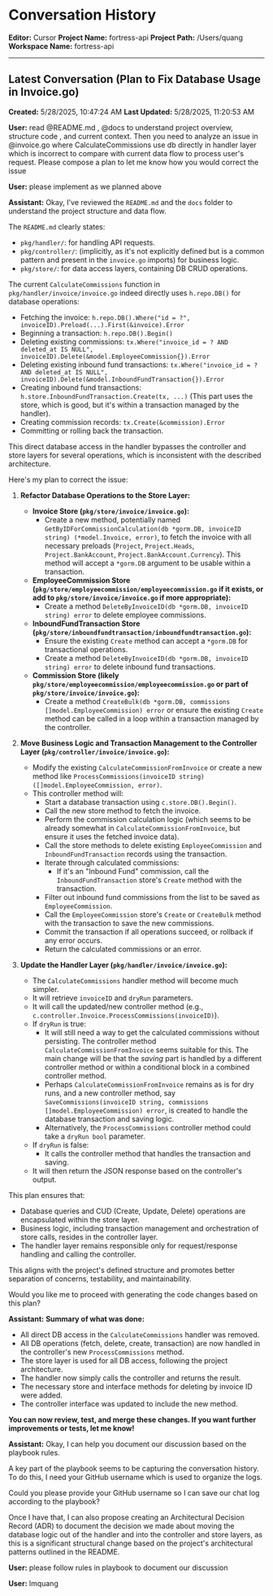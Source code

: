 # Conversation History

**Editor:** Cursor
**Project Name:** fortress-api
**Project Path:** /Users/quang
**Workspace Name:** fortress-api

---

## Latest Conversation (Plan to Fix Database Usage in Invoice.go)

**Created:** 5/28/2025, 10:47:24 AM
**Last Updated:** 5/28/2025, 11:20:53 AM

**User:**
read @README.md , @docs to understand project overview, structure code , and current context. Then you need to analyze an issue in @invoice.go where CalculateCommissions use db directly in handler layer which is incorrect to compare with current data flow to process user's request. Please compose a plan to let me know how you would correct the issue

**User:**
please implement as we planned above

**Assistant:**
Okay, I've reviewed the `README.md` and the `docs` folder to understand the project structure and data flow.

The `README.md` clearly states:
- `pkg/handler/`: for handling API requests.
- `pkg/controller/`: (implicitly, as it's not explicitly defined but is a common pattern and present in the `invoice.go` imports) for business logic.
- `pkg/store/`: for data access layers, containing DB CRUD operations.

The current `CalculateCommissions` function in `pkg/handler/invoice/invoice.go` indeed directly uses `h.repo.DB()` for database operations:
- Fetching the invoice: `h.repo.DB().Where("id = ?", invoiceID).Preload(...).First(&invoice).Error`
- Beginning a transaction: `h.repo.DB().Begin()`
- Deleting existing commissions: `tx.Where("invoice_id = ? AND deleted_at IS NULL", invoiceID).Delete(&model.EmployeeCommission{}).Error`
- Deleting existing inbound fund transactions: `tx.Where("invoice_id = ? AND deleted_at IS NULL", invoiceID).Delete(&model.InboundFundTransaction{}).Error`
- Creating inbound fund transactions: `h.store.InboundFundTransaction.Create(tx, ...)` (This part uses the store, which is good, but it's within a transaction managed by the handler).
- Creating commission records: `tx.Create(&commission).Error`
- Committing or rolling back the transaction.

This direct database access in the handler bypasses the controller and store layers for several operations, which is inconsistent with the described architecture.

Here's my plan to correct the issue:

1.  **Refactor Database Operations to the Store Layer:**
    *   **Invoice Store (`pkg/store/invoice/invoice.go`):**
        *   Create a new method, potentially named `GetByIDForCommissionCalculation(db *gorm.DB, invoiceID string) (*model.Invoice, error)`, to fetch the invoice with all necessary preloads (`Project`, `Project.Heads`, `Project.BankAccount`, `Project.BankAccount.Currency`). This method will accept a `*gorm.DB` argument to be usable within a transaction.
    *   **EmployeeCommission Store (`pkg/store/employeecommission/employeecommission.go` if it exists, or add to `pkg/store/invoice/invoice.go` if more appropriate):**
        *   Create a method `DeleteByInvoiceID(db *gorm.DB, invoiceID string) error` to delete employee commissions.
    *   **InboundFundTransaction Store (`pkg/store/inboundfundtransaction/inboundfundtransaction.go`):**
        *   Ensure the existing `Create` method can accept a `*gorm.DB` for transactional operations.
        *   Create a method `DeleteByInvoiceID(db *gorm.DB, invoiceID string) error` to delete inbound fund transactions.
    *   **Commission Store (likely `pkg/store/employeecommission/employeecommission.go` or part of `pkg/store/invoice/invoice.go`):**
        *   Create a method `CreateBulk(db *gorm.DB, commissions []model.EmployeeCommission) error` or ensure the existing `Create` method can be called in a loop within a transaction managed by the controller.

2.  **Move Business Logic and Transaction Management to the Controller Layer (`pkg/controller/invoice/invoice.go`):**
    *   Modify the existing `CalculateCommissionFromInvoice` or create a new method like `ProcessCommissions(invoiceID string) ([]model.EmployeeCommission, error)`.
    *   This controller method will:
        *   Start a database transaction using `c.store.DB().Begin()`.
        *   Call the new store method to fetch the invoice.
        *   Perform the commission calculation logic (which seems to be already somewhat in `CalculateCommissionFromInvoice`, but ensure it uses the fetched invoice data).
        *   Call the store methods to delete existing `EmployeeCommission` and `InboundFundTransaction` records using the transaction.
        *   Iterate through calculated commissions:
            *   If it's an "Inbound Fund" commission, call the `InboundFundTransaction` store's `Create` method with the transaction.
        *   Filter out inbound fund commissions from the list to be saved as `EmployeeCommission`.
        *   Call the `EmployeeCommission` store's `Create` or `CreateBulk` method with the transaction to save the new commissions.
        *   Commit the transaction if all operations succeed, or rollback if any error occurs.
        *   Return the calculated commissions or an error.

3.  **Update the Handler Layer (`pkg/handler/invoice/invoice.go`):**
    *   The `CalculateCommissions` handler method will become much simpler.
    *   It will retrieve `invoiceID` and `dryRun` parameters.
    *   It will call the updated/new controller method (e.g., `c.controller.Invoice.ProcessCommissions(invoiceID)`).
    *   If `dryRun` is true:
        *   It will still need a way to get the calculated commissions without persisting. The controller method `CalculateCommissionFromInvoice` seems suitable for this. The main change will be that the *saving* part is handled by a different controller method or within a conditional block in a combined controller method.
        *   Perhaps `CalculateCommissionFromInvoice` remains as is for dry runs, and a new controller method, say `SaveCommissions(invoiceID string, commissions []model.EmployeeCommission) error`, is created to handle the database transaction and saving logic.
        *   Alternatively, the `ProcessCommissions` controller method could take a `dryRun bool` parameter.
    *   If `dryRun` is false:
        *   It calls the controller method that handles the transaction and saving.
    *   It will then return the JSON response based on the controller's output.

This plan ensures that:
-   Database queries and CUD (Create, Update, Delete) operations are encapsulated within the store layer.
-   Business logic, including transaction management and orchestration of store calls, resides in the controller layer.
-   The handler layer remains responsible only for request/response handling and calling the controller.

This aligns with the project's defined structure and promotes better separation of concerns, testability, and maintainability.

Would you like me to proceed with generating the code changes based on this plan?

**Assistant:**
**Summary of what was done:**

- All direct DB access in the `CalculateCommissions` handler was removed.
- All DB operations (fetch, delete, create, transaction) are now handled in the controller's new `ProcessCommissions` method.
- The store layer is used for all DB access, following the project architecture.
- The handler now simply calls the controller and returns the result.
- The necessary store and interface methods for deleting by invoice ID were added.
- The controller interface was updated to include the new method.

**You can now review, test, and merge these changes. If you want further improvements or tests, let me know!**

**Assistant:**
Okay, I can help you document our discussion based on the playbook rules.

A key part of the playbook seems to be capturing the conversation history. To do this, I need your GitHub username which is used to organize the logs.

Could you please provide your GitHub username so I can save our chat log according to the playbook?

Once I have that, I can also propose creating an Architectural Decision Record (ADR) to document the decision we made about moving the database logic out of the handler and into the controller and store layers, as this is a significant structural change based on the project's architectural patterns outlined in the README.

**User:**
please follow rules in playbook to document our discussion

**User:**
lmquang

